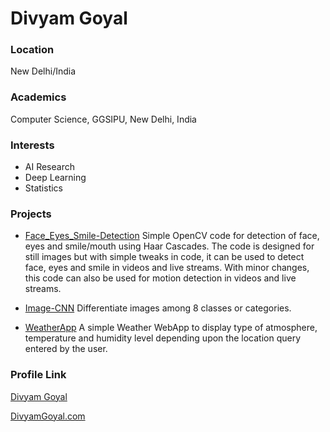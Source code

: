 # Divyam Goyal

### Location

New Delhi/India

### Academics

Computer Science, GGSIPU, New Delhi, India

### Interests

- AI Research
- Deep Learning
- Statistics

### Projects

- [Face_Eyes_Smile-Detection](https://github.com/idivyamgoyal/Face_Eyes_Smile-Detection) Simple OpenCV code for detection of face, eyes and smile/mouth using Haar Cascades. The code is designed for still images but with simple tweaks in code, it can be used to detect face, eyes and smile in videos and live streams.
With minor changes, this code can also be used for motion detection in videos and live streams.

- [Image-CNN](https://github.com/idivyamgoyal/Image-CNN) Differentiate images among 8 classes or categories.

- [WeatherApp](https://weather99.netlify.com) A simple Weather WebApp to display type of atmosphere, temperature and humidity level depending upon the location query entered by the user.

### Profile Link

[Divyam Goyal](https://github.com/idivyamgoyal)

[DivyamGoyal.com](https://divyamgoyal.com)